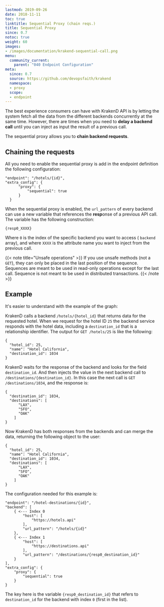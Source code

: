 ```yaml
---
lastmod: 2019-09-26
date: 2018-11-11
toc: true
linktitle: Sequential Proxy (chain reqs.)
title: Sequential Proxy
since: 0.7
notoc: true
weight: 60
images:
- /images/documentation/krakend-sequential-call.png
menu:
  community_current:
    parent: "040 Endpoint Configuration"
meta:
  since: 0.7
  source: https://github.com/devopsfaith/krakend
  namespace:
  - proxy
  scope:
  - endpoint
---
```

The best experience consumers can have with KrakenD API is by letting the system fetch all the data from the different backends concurrently at the same time. However, there are times when you need to **delay a backend call** until you can inject as input the result of a previous call.

The sequential proxy allows you to **chain backend requests**.

## Chaining the requests
All you need to enable the sequential proxy is add in the endpoint definition the following configuration:

    "endpoint": "/hotels/{id}",
    "extra_config": {
          "proxy": {
              "sequential": true
          }
      }

When the sequential proxy is enabled, the `url_pattern` of every backend can use a new variable that references the **resp**onse of a previous API call. The variable has the following construction:

    {resp0_XXXX}

Where `0` is the index of the specific backend you want to access ( `backend` array), and where `XXXX` is the attribute name you want to inject from the previous call.

{{< note title="Unsafe operations" >}}
If you use unsafe methods (not a `GET`), they can only be placed in the last position of the sequence. Sequences are meant to be used in read-only operations except for the last call. Sequence is not meant to be used in distributed transactions.
{{< /note >}}

## Example
It's easier to understand with the example of the graph:

KrakenD calls a backend `/hotels/{hotel_id}` that returns data for the requested hotel. When we request for the hotel ID `25` the backend service responds with the hotel data, including a `destination_id` that is a relationship identifier. The output for `GET /hotels/25` is like the following:

    {
      "hotel_id": 25,
      "name": "Hotel California",
      "destination_id": 1034
    }

KrakenD waits for the response of the backend and looks for the field `destination_id`. And then injects the value in the next backend call to `/destinations/{destination_id}`. In this case the next call is `GET /destinations/1034`, and the response is:

    {
      "destination_id": 1034,
      "destinations": [
          "LAX",
          "SFO",
          "OAK"
        ]
    }

Now KrakenD has both responses from the backends and can merge the data, returning the following object to the user:

    {
      "hotel_id": 25,
      "name": "Hotel California",
      "destination_id": 1034,
      "destinations": [
          "LAX",
          "SFO",
          "OAK"
        ]
    }

The configuration needed for this example is:

    "endpoint": "/hotel-destinations/{id}",
    "backend": [
        { <--- Index 0
            "host": [
                "https://hotels.api"
            ],
            "url_pattern": "/hotels/{id}"
        },
        { <--- Index 1
            "host": [
                "https://destinations.api"
            ],
            "url_pattern": "/destinations/{resp0_destination_id}"
        }
    ],
    "extra_config": {
        "proxy": {
            "sequential": true
        }
    }

The key here is the variable `{resp0_destination_id}` that refers to `destination_id` for the backend with index `0` (first in the list).
